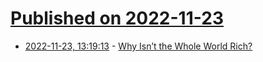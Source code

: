 # [Published on 2022-11-23](index.md)

* [2022-11-23, 13:19:13](https://news.ycombinator.com/item?id=33718775) - [Why Isn’t the Whole World Rich?](https://asteriskmag.com/issues/1/why-isn-t-the-whole-world-rich)
